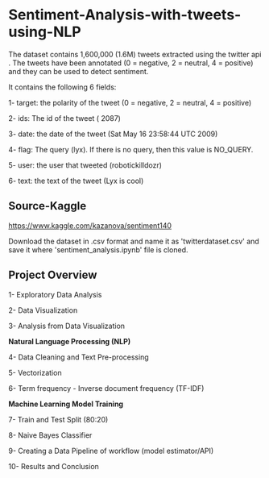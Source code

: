 # Sentiment-Analysis-with-tweets-using-NLP

The dataset contains 1,600,000 (1.6M) tweets extracted using the twitter api . 
The tweets have been annotated (0 = negative, 2 = neutral, 4 = positive) and they can be used to detect sentiment.

It contains the following 6 fields:

1- target: the polarity of the tweet (0 = negative, 2 = neutral, 4 = positive)

2- ids: The id of the tweet ( 2087)

3- date: the date of the tweet (Sat May 16 23:58:44 UTC 2009)

4- flag: The query (lyx). If there is no query, then this value is NO_QUERY.

5- user: the user that tweeted (robotickilldozr)

6- text: the text of the tweet (Lyx is cool)

## Source-Kaggle

https://www.kaggle.com/kazanova/sentiment140

Download the dataset in .csv format and name it as 'twitterdataset.csv' and save it where 'sentiment_analysis.ipynb' file is cloned.

## Project Overview

1- Exploratory Data Analysis

2- Data Visualization

3- Analysis from Data Visualization

**Natural Language Processing (NLP)**

4- Data Cleaning and Text Pre-processing

5- Vectorization

6- Term frequency - Inverse document frequency (TF-IDF)

**Machine Learning Model Training**

7- Train and Test Split (80:20)

8- Naive Bayes Classifier

9- Creating a Data Pipeline of workflow (model estimator/API)

10- Results and Conclusion
